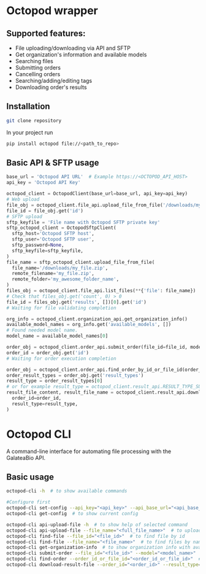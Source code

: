 # Octopod wrapper

## Supported features:
* File uploading/downloading via API and SFTP
* Get organization's information and available models
* Searching files
* Submitting orders
* Cancelling orders
* Searching/adding/editing tags
* Downloading order's results

## Installation
```sh
git clone repository
```
In your project run 
```sh
pip install octopod file://<path_to_repo>
```

## Basic API & SFTP usage
```python
base_url = 'Octopod API URL'  # Example https://<OCTOPOD_API_HOST>
api_key = 'Octopod API Key'

octopod_client = OctopodClient(base_url=base_url, api_key=api_key)
# Web upload
file_obj = octopod_client.file_api.upload_file_from_file('/downloads/my_file.zip')
file_id = file_obj.get('id')
# SFTP upload
sftp_keyfile = 'File name with Octopod SFTP private key'
sftp_octopod_client = OctopodSftpClient(
  sftp_host='Octopod SFTP host',
  sftp_user='Octopod SFTP user',
  sftp_password=None,
  sftp_keyfile=sftp_keyfile,
)
file_name = sftp_octopod_client.upload_file_from_file(
  file_name='/downloads/my_file.zip',
  remote_filename='my_file.zip',
  remote_folder='my_awesome_folder_name',
)
files_obj = octopod_client.file_api.list_files(**{'file': file_name})
# Check that files_obj.get('count', 0) > 0
file_id = files_obj.get('results', [])[0].get('id')
# Waiting for file validating completion

org_info = octopod_client.organization_api.get_organization_info()
available_model_names = org_info.get('available_models', [])
# Found needed model name.
model_name = available_model_names[0]

order_obj = octopod_client.order_api.submit_order(file_id=file_id, model_name=model_name)
order_id = order_obj.get('id')
# Waiting for order execution completion

order_obj = octopod_client.order_api.find_order_by_id_or_file_id(order_id)
order_result_types = order_obj.get('result_types')
result_type = order_result_types[0]  
# or for example result_type = octopod_client.result_api.RESULT_TYPE_SUMMARY_CHROMS
result_file_content, result_file_name = octopod_client.result_api.download_result_file(
  order_id=order_id, 
  result_type=result_type,
)
```

# Octopod CLI
A command-line interface for automating file processing with the GalateaBio API.
## Basic usage
```sh
octopod-cli -h  # to show available commands

#Configure first
octopod-cli set-config --api_key="<api_key>" --api_base_url="<api_base_url>" --sftp_host="<sftp_host>" --sftp_user="<sftp_user>" --sftp_keyfile="<sftp_keyfile>" --download_folder="<download_folder>"
octopod-cli get-config  # to show current config

octopod-cli api-upload-file -h  # to show help of selected command
octopod-cli api-upload-file --file_name="<full_file_name>"  # to upload file
octopod-cli find-file --file_id="<file_id>"  # to find file by id
octopod-cli find-file --file_name="<file_name>"  # to find files by name
octopod-cli get-organization-info  # to show organization info with available models
octopod-cli submit-order --file_id="<file_id>" --model="<model_name>"  # submit order
octopod-cli find-order --order_id_or_file_id="<order_id_or_file_id>"  # find order by order id or file id
octopod-cli download-result-file --order_id="<order_id>" --result_type="SUMMARY_SUPERSET"  # download order result by type
```
